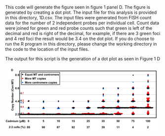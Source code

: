 This code will generate the figure seen in figure 1 panel D. The figure is generated by creating a dot plot. The input file for this analysis is provided in this directory, 1D.csv. The input files were generated from FISH count data for the number of 2 independent probes per individual cell. Count data were joined for green and red probe counts such that green is left of the decimal and red is right of the decimal, for example, if there are 3 green foci and 4 red foci the result would be 3.4 on the dot plot. If you do choose to run the R program in this directory, please change the working directory in the code to the location of the input files.

The output for this script is the generation of a dot plot as seen in Figure 1 D

![alt text](https://github.com/Black-Lab-UCDenver/MTDNARereplication/blob/master/images/Figure1D.png?raw=true)

